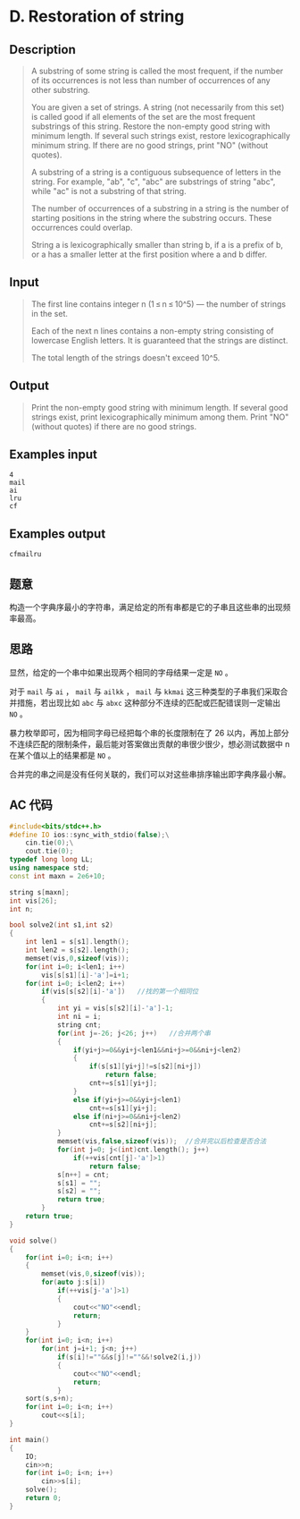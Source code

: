 # D. Restoration of string

## **Description**

> A substring of some string is called the most frequent, if the number of its occurrences is not less than number of occurrences of any other substring.
>
> You are given a set of strings. A string (not necessarily from this set) is called good if all elements of the set are the most frequent substrings of this string. Restore the non-empty good string with minimum length. If several such strings exist, restore lexicographically minimum string. If there are no good strings, print "NO" (without quotes).
>
> A substring of a string is a contiguous subsequence of letters in the string. For example, "ab", "c", "abc" are substrings of string "abc", while "ac" is not a substring of that string.
>
> The number of occurrences of a substring in a string is the number of starting positions in the string where the substring occurs. These occurrences could overlap.
>
> String a is lexicographically smaller than string b, if a is a prefix of b, or a has a smaller letter at the first position where a and b differ.



## **Input**

> The first line contains integer n (1 ≤ n ≤ 10^5) — the number of strings in the set.
>
> Each of the next n lines contains a non-empty string consisting of lowercase English letters. It is guaranteed that the strings are distinct.
>
> The total length of the strings doesn't exceed 10^5.



## **Output**

> Print the non-empty good string with minimum length. If several good strings exist, print lexicographically minimum among them. Print "NO" (without quotes) if there are no good strings.



## **Examples input**

    4
    mail
    ai
    lru
    cf



## **Examples output**

    cfmailru



## **题意**

构造一个字典序最小的字符串，满足给定的所有串都是它的子串且这些串的出现频率最高。



## **思路**

显然，给定的一个串中如果出现两个相同的字母结果一定是 `NO` 。

对于 `mail` 与 `ai` ， `mail` 与 `ailkk` ， `mail` 与 `kkmai` 这三种类型的子串我们采取合并措施，若出现比如 `abc` 与 `abxc` 这种部分不连续的匹配或匹配错误则一定输出 `NO` 。

暴力枚举即可，因为相同字母已经把每个串的长度限制在了 26 以内，再加上部分不连续匹配的限制条件，最后能对答案做出贡献的串很少很少，想必测试数据中 n 在某个值以上的结果都是 `NO` 。

合并完的串之间是没有任何关联的，我们可以对这些串排序输出即字典序最小解。



## **AC 代码**

```cpp
#include<bits/stdc++.h>
#define IO ios::sync_with_stdio(false);\
    cin.tie(0);\
    cout.tie(0);
typedef long long LL;
using namespace std;
const int maxn = 2e6+10;

string s[maxn];
int vis[26];
int n;

bool solve2(int s1,int s2)
{
    int len1 = s[s1].length();
    int len2 = s[s2].length();
    memset(vis,0,sizeof(vis));
    for(int i=0; i<len1; i++)
        vis[s[s1][i]-'a']=i+1;
    for(int i=0; i<len2; i++)
        if(vis[s[s2][i]-'a'])   //找的第一个相同位
        {
            int yi = vis[s[s2][i]-'a']-1;
            int ni = i;
            string cnt;
            for(int j=-26; j<26; j++)   //合并两个串
            {
                if(yi+j>=0&&yi+j<len1&&ni+j>=0&&ni+j<len2)
                {
                    if(s[s1][yi+j]!=s[s2][ni+j])
                        return false;
                    cnt+=s[s1][yi+j];
                }
                else if(yi+j>=0&&yi+j<len1)
                    cnt+=s[s1][yi+j];
                else if(ni+j>=0&&ni+j<len2)
                    cnt+=s[s2][ni+j];
            }
            memset(vis,false,sizeof(vis));  //合并完以后检查是否合法
            for(int j=0; j<(int)cnt.length(); j++)
                if(++vis[cnt[j]-'a']>1)
                    return false;
            s[n++] = cnt;
            s[s1] = "";
            s[s2] = "";
            return true;
        }
    return true;
}

void solve()
{
    for(int i=0; i<n; i++)
    {
        memset(vis,0,sizeof(vis));
        for(auto j:s[i])
            if(++vis[j-'a']>1)
            {
                cout<<"NO"<<endl;
                return;
            }
    }
    for(int i=0; i<n; i++)
        for(int j=i+1; j<n; j++)
            if(s[i]!=""&&s[j]!=""&&!solve2(i,j))
            {
                cout<<"NO"<<endl;
                return;
            }
    sort(s,s+n);
    for(int i=0; i<n; i++)
        cout<<s[i];
}

int main()
{
    IO;
    cin>>n;
    for(int i=0; i<n; i++)
        cin>>s[i];
    solve();
    return 0;
}
```

